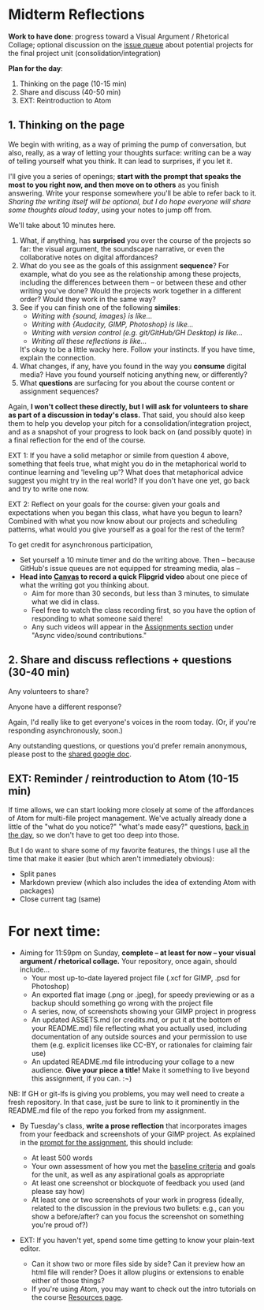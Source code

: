 
# Midterm Reflections

**Work to have done**: progress toward a Visual Argument / Rhetorical Collage; optional discussion on the [issue queue]({{site.github.issues_url}}) about potential projects for the final project unit (consolidation/integration)

**Plan for the day**:

1. Thinking on the page (10-15 min)
2. Share and discuss (40-50 min)
3. EXT: Reintroduction to Atom



## 1. Thinking on the page

We begin with writing, as a way of priming the pump of conversation, but also, really, as a way of letting your thoughts surface: writing can be a way of telling yourself what you think. It can lead to surprises, if you let it.

I'll give you a series of openings; **start with the prompt that speaks the most to you right now, and then move on to others** as you finish answering. Write your response somewhere you'll be able to refer back to it. _Sharing the writing itself will be optional, but I do hope everyone will share *some* thoughts aloud today_, using your notes to jump off from.

We'll take about 10 minutes here.

<ol class="spaced">
<li>What, if anything, has <strong>surprised</strong> you over the course of the projects so far: the visual argument, the soundscape narrative, or even the collaborative notes on digital affordances?</li>

<li>What do you see as the goals of this assignment <strong>sequence</strong>? For example, what do you see as the relationship among these projects, including the differences between them – or between these and other writing you've done? Would the projects work together in a different order? Would they work in the same way?</li>

<li>See if you can finish one of the following <strong>similes</strong>:<ul><li><em>Writing with {sound, images} is like...</em></li>
<li><em>Writing with {Audacity, GIMP, Photoshop} is like...</em></li>
<li><em>Writing with version control (e.g. git/GitHub/GH Desktop) is like...</em></li>
<li><em>Writing all these reflections is like...</em></li></ul> It's okay to be a little wacky here. Follow your instincts. If you have time, explain the connection.</li>

<li>What changes, if any, have you found in the way you <strong>consume</strong> digital media? Have you found yourself noticing anything new, or differently?</li>

<li>What <strong>questions</strong> are surfacing for you about the course content or assignment sequences?</li>

</ol>

<div class="alert alert-info">
Again, <strong>I won't collect these directly, but I will ask for volunteers to share as part of a discussion in today's class.</strong> That said, you should also keep them to help you develop your pitch for a consolidation/integration project, and as a snapshot of your progress to look back on (and possibly quote) in a final reflection for the end of the course.
</div>

EXT 1: If you have a solid metaphor or simile from question 4 above, something that feels true, what might you do in the metaphorical world to continue learning and 'leveling up'? What does that metaphorical advice suggest you might try in the real world? If you don't have one yet, go back and try to write one now.

EXT 2: Reflect on your goals for the course: given your goals and expectations when you began this class, what have you begun to learn? Combined with what you now know about our projects and scheduling patterns, what would you give yourself as a goal for the rest of the term?


<div class="alert alert-warning">To get credit for asynchronous participation,
<ul>
<li>Set yourself a 10 minute timer and do the writing above. Then – because GitHub's issue queues are not equipped for streaming media, alas – </li>
<li> <strong>Head into <a href="https://canvas.pitt.edu/courses/78948/assignments/527213">Canvas</a> to record a quick Flipgrid video</strong> about one piece of what the writing got you thinking about. <ul><li>Aim for more than 30 seconds, but less than 3 minutes, to simulate what we did in class.</li><li>Feel free to watch the class recording first, so you have the option of responding to what someone said there!</li><li>Any such videos will appear in the <a href="https://canvas.pitt.edu/courses/78948/assignments">Assignments section</a> under "Async video/sound contributions."</li></ul></li>
</ul></div>


## 2. Share and discuss reflections + questions (30-40 min)

Any volunteers to share?

Anyone have a different response?

Again, I'd really like to get everyone's voices in the room today. (Or, if you're responding asynchronously, soon.)


Any outstanding questions, or questions you'd prefer remain anonymous, please post to the [shared google doc](http://bit.ly/cdm2021spring-notes).



## EXT: Reminder / reintroduction to Atom (10-15 min)

If time allows, we can start looking more closely at some of the affordances of Atom for multi-file project management. We've actually already done a little of the "what do you notice?" "what's made easy?" questions, [back in the day](lesson-03), so we don't have to get too deep into those.

But I do want to share some of my favorite features, the things I use all the time that make it easier (but which aren't immediately obvious):

- Split panes
- Markdown preview (which also includes the idea of extending Atom with packages)
- Close current tag (same)


# For next time:

* Aiming for 11:59pm on Sunday, **complete – at least for now – your visual argument / rhetorical collage.** Your repository, once again, should include...
  - Your most up-to-date layered project file (.xcf for GIMP, .psd for Photoshop)
  - An exported flat image (.png or .jpeg), for speedy previewing or as a backup should something go wrong with the project file
  - A series, now, of screenshots showing your GIMP project in progress
  - An updated ASSETS.md (or credits.md, or put it at the bottom of your README.md) file reflecting what you actually used, including documentation of any outside sources and your permission to use them (e.g. explicit licenses like CC-BY, or rationales for claiming fair use)
  - An updated README.md file introducing your collage to a new audience. **Give your piece a title!** Make it something to live beyond this assignment, if you can. :¬)

<div class="alert alert-info">NB: If GH or git-lfs is giving you problems, you may well need to create a fresh repository. In that case, just be sure to link to it prominently in the README.md file of the repo you forked from my assignment.</div>

* By Tuesday's class, **write a prose reflection** that incorporates images from your feedback and screenshots of your GIMP project. As explained in the [prompt for the assignment](https://github.com/benmiller314/visual-argument-2021spring#deadlines-and-products), this should include:
   - At least 500 words
   - Your own assessment of how you met the [baseline criteria](http://bit.ly/cdm2021spring-notes#heading=h.ka3w89gepyus) and goals for the unit, as well as any aspirational goals as appropriate
   - At least one screenshot or blockquote of feedback you used (and please say how)
   - At least one or two screenshots of your work in progress (ideally, related to the discussion in the previous two bullets: e.g., can you show a before/after? can you focus the screenshot on something you're proud of?)


* EXT: If you haven't yet, spend some time getting to know your plain-text editor.
  - Can it show two or more files side by side? Can it preview how an html file will render? Does it allow plugins or extensions to enable either of those things?
  - If you're using Atom, you may want to check out the intro tutorials on the course [Resources page]({{site.github_url}}/resources#web-design:~:text=good%20tutorials%20on%20working%20with%20Atom).
